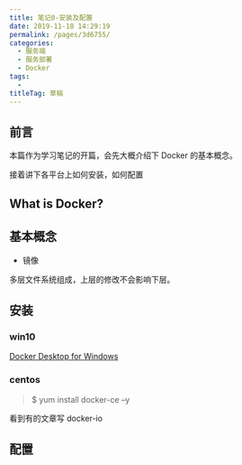 ```yaml
---
title: 笔记0-安装及配置
date: 2019-11-18 14:29:19
permalink: /pages/3d6755/
categories: 
  - 服务端
  - 服务部署
  - Docker
tags: 
  - 
titleTag: 草稿
---
```

## 前言

本篇作为学习笔记的开篇，会先大概介绍下 Docker 的基本概念。

接着讲下各平台上如何安装，如何配置

## What is Docker?



## 基本概念

- 镜像

多层文件系统组成，上层的修改不会影响下层。

## 安装

### win10

[Docker Desktop for Windows](https://docs.docker.com/docker-for-windows/install/)

### centos

> $ yum install docker-ce –y

看到有的文章写 docker-io

## 配置